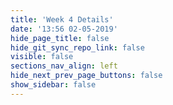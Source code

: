 ```yaml
---
title: 'Week 4 Details'
date: '13:56 02-05-2019'
hide_page_title: false
hide_git_sync_repo_link: false
visible: false
sections_nav_align: left
hide_next_prev_page_buttons: false
show_sidebar: false
---
```

